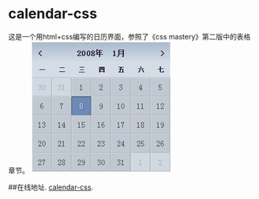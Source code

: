 calendar-css
===

这是一个用html+css编写的日历界面，参照了《css mastery》第二版中的表格章节。
<img src="img/calendar-css.png">

##在线地址.
[calendar-css](https://ljy1017010.github.io/calendar-css/).



